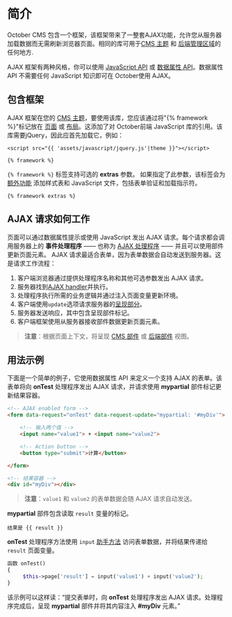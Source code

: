 # 简介

October CMS 包含一个框架，该框架带来了一整套AJAX功能，允许您从服务器加载数据而无需刷新浏览器页面。相同的库可用于[CMS 主题](../cms/themes.md) 和 [后端管理区域](../backend/controllers-ajax#oc-using-ajax-handlers)的任何地方.

AJAX 框架有两种风格，你可以使用 [JavaScript API](../ajax/javascript-api.md) 或 [数据属性 API](../ajax/attributes-api.md)。数据属性 API 不需要任何 JavaScript 知识即可在 October使用 AJAX。

<a id="oc-including-the-framework"></a>
## 包含框架

AJAX 框架在您的 [CMS 主题](../cms/themes.md)，要使用该库，您应该通过将"{% framework %}"标记放在 [页面](../cms/pages.md) 或 [布局](../cms/layouts.md)。这添加了对 October前端 JavaScript 库的引用。该库需要jQuery，因此应首先加载它，例如：

```twig
<script src="{{ 'assets/javascript/jquery.js'|theme }}"></script>

{% framework %}
```

`{% framework %}` 标签支持可选的 **extras** 参数。 如果指定了此参数，该标签会为 [额外功能](../ajax/extras.md) 添加样式表和 JavaScript 文件，包括表单验证和加载指示符。

```twig
{% framework extras %}
```

## AJAX 请求如何工作

页面可以通过数据属性提示或使用 JavaScript 发出 AJAX 请求。每个请求都会调用服务器上的 **事件处理程序** —— 也称为 [AJAX 处理程序](../ajax/handlers.md) —— 并且可以使用部件更新页面元素。 AJAX 请求最适合表单，因为表单数据会自动发送到服务器。这是请求工作流程：

1. 客户端浏览器通过提供处理程序名称和其他可选参数发出 AJAX 请求。
2. 服务器找到[AJAX handler](../ajax/handlers.md)并执行。
3. 处理程序执行所需的业务逻辑并通过注入页面变量更新环境。
4. 客户端使用`update`选项请求服务器的[呈现部分](../ajax/update-partials.md)。
5. 服务器发送响应，其中包含呈现部件标记。
6. 客户端框架使用从服务器接收部件数据更新页面元素。

> **注意**：根据页面上下文，将呈现 [CMS 部件](../cms/partials.md) 或 [后端部件](../backend/views-partials.md) 视图。

## 用法示例

下面是一个简单的例子，它使用数据属性 API 来定义一个支持 AJAX 的表单。该表单将向 **onTest** 处理程序发出 AJAX 请求，并请求使用 **mypartial** 部件标记更新结果容器。

```html
<!-- AJAX enabled form -->
<form data-request="onTest" data-request-update="mypartial: '#myDiv'">

    <!-- 输入两个值 -->
    <input name="value1"> + <input name="value2">

    <!-- Action button -->
    <button type="submit">计算</button>

</form>

<!-- 结果容器 -->
<div id="myDiv"></div>
```
> **注意**：`value1` 和 `value2` 的表单数据会随 AJAX 请求自动发送。

**mypartial** 部件包含读取 `result` 变量的标记。

```twig
结果是 {{ result }}
```

**onTest** 处理程序方法使用 `input` [助手方法](../services/helper.md#oc-method-input) 访问表单数据，并将结果传递给 `result` 页面变量。

```php
函数 onTest()
{
     $this->page['result'] = input('value1') + input('value2');
}
```

该示例可以这样读：“提交表单时，向 **onTest** 处理程序发出 AJAX 请求。处理程序完成后，呈现 **mypartial** 部件并将其内容注入 **#myDiv** 元素。”